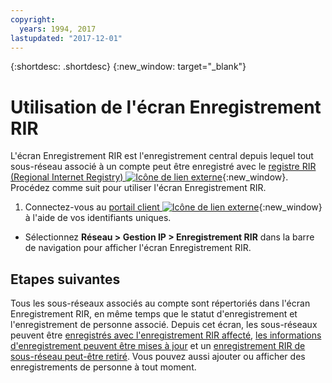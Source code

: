 ```yaml
---
copyright:
  years: 1994, 2017
lastupdated: "2017-12-01"
---
```


{:shortdesc: .shortdesc}
{:new_window: target="_blank"}

# Utilisation de l'écran Enregistrement RIR

L'écran Enregistrement RIR est l'enregistrement central depuis lequel tout sous-réseau associé à un compte peut être enregistré avec le [registre RIR (Regional Internet Registry) ![Icône de lien externe](../../icons/launch-glyph.svg "Icône de lien externe")](https://en.wikipedia.org/wiki/Regional_Internet_registry){:new_window}. Procédez comme suit pour utiliser l'écran Enregistrement RIR.

1. Connectez-vous au [portail client ![Icône de lien externe](../../icons/launch-glyph.svg "Icône de lien externe")](https://control.softlayer.com/){:new_window} à l'aide de vos identifiants uniques.
* Sélectionnez **Réseau > Gestion IP > Enregistrement RIR** dans la barre de navigation pour afficher l'écran Enregistrement RIR.

## Etapes suivantes

Tous les sous-réseaux associés au compte sont répertoriés dans l'écran Enregistrement RIR, en même temps que le statut d'enregistrement et l'enregistrement de personne associé. Depuis cet écran, les sous-réseaux peuvent être [enregistrés avec l'enregistrement RIR affecté](register-subnet-rir.html), [les informations d'enregistrement peuvent être mises à jour](update-registered-subnet.html) et un [enregistrement RIR de sous-réseau peut-être retiré](register-subnet-rir.html). Vous pouvez aussi ajouter ou afficher des enregistrements de personne à tout moment.

